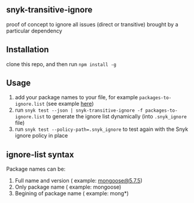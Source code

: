 
## snyk-transitive-ignore
proof of concept to ignore all issues (direct or transitive) brought by a particular dependency

## Installation
clone this repo, and then run `npm install -g`

## Usage
1. add your package names to your file, for example `packages-to-ignore.list` (see example [here](https://github.com/snyk-tech-services/snyk-transitive-ignore/blob/master/fixtures/sample-packages-to-ignore.list))
2. run `snyk test --json | snyk-transitive-ignore -f packages-to-ignore.list` to generate the ignore list dynamically (into `.snyk_ignore` file)
3. run `snyk test --policy-path=.snyk_ignore` to test again with the Snyk ignore policy in place

## ignore-list syntax
Package names can be:
1. Full name and version ( example: mongoose@5.7.5)
2. Only package name ( example: mongoose)
3. Begining of package name ( example: mong*)
